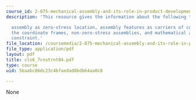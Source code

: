 ```yaml
---
course_id: 2-875-mechanical-assembly-and-its-role-in-product-development-fall-2004
description: 'This resource gives the information about the following topics:

  assembly as zero-stress location, assembly features as carriers of constraint, operationalizing
  the coordinate frames, non-zero-stress assemblies, and mathematical analysis of
  constraint.'
file_location: /coursemedia/2-875-mechanical-assembly-and-its-role-in-product-development-fall-2004/5baabc86dc23c4bfaedad8bdb64aa0c8_cls6_7cnstrnt04.pdf
file_type: application/pdf
layout: pdf
title: cls6_7cnstrnt04.pdf
type: course
uid: 5baabc86dc23c4bfaedad8bdb64aa0c8

---
```

None